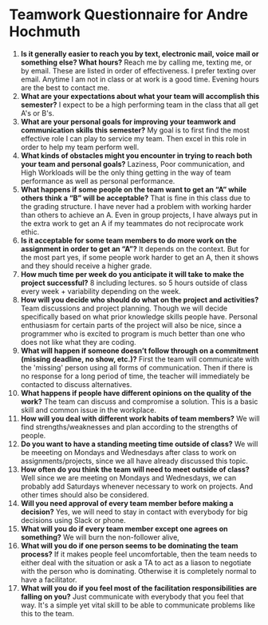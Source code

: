 # Teamwork Questionnaire for Andre Hochmuth

1. __Is it generally easier to reach you by text, electronic mail, voice mail or something else?  What hours?__ 
      Reach me by calling me, texting me, or by email. These are listed in order of effectiveness. I prefer texting over email. Anytime I am not in class or at work is a good time. Evening hours are the best to contact me.
1. __What are your expectations about what your team will accomplish this semester?__ 
      I expect to be a high performing team in the class that all get A's or B's. 
1. __What are your personal goals for improving your teamwork and communication skills this semester?__ 
      My goal is to first find the most effective role I can play to service my team. Then excel in this role in order to help my team perform well.
1. __What kinds of obstacles might you encounter in trying to reach both your team and personal goals?__ 
      Laziness, Poor communication, and High Workloads will be the only thing getting in the way of team performance as well as personal performance. 
1. __What happens if some people on the team want to get an “A” while others think a “B” will be acceptable?__ 
      That is fine in this class due to the grading structure. I have never had a problem with working harder than others to achieve an A. Even in group projects, I have always put in the extra work to get an A if my teammates do not reciprocate work ethic.
1. __Is it acceptable for some team members to do more work on the assignment in order to get an “A”?__ 
      It depends on the context. But for the most part yes, if some people work harder to get an A, then it shows and they should receive a higher grade.
1. __How much time per week do you anticipate it will take to make the project successful?__ 
      8 including lectures. so 5 hours outside of class every week + variability depending on the week. 
1. __How will you decide who should do what on the project and activities?__ 
      Team discussions and project planning. Though we will decide specifically based on what prior knowledge skills people have. Personal enthusiasm for certain parts of the project will also be nice, since a programmer who is excited to program is much better than one who does not like what they are coding.
1. __What will happen if someone doesn’t follow through on a commitment (missing deadline, no show, etc.)?__ 
      First the team will communicate with the 'missing' person using all forms of communication. Then if there is no response for a long period of time, the teacher will immediately be contacted to discuss alternatives.
1. __What happens if people have different opinions on the quality of the work?__ 
      The team can discuss and compromise a solution. This is a basic skill and common issue in the workplace.
1. __How will you deal with different work habits of team members?__ 
      We will find strengths/weaknesses and plan according to the strengths of people.
1. __Do you want to have a standing meeting time outside of class?__ 
      We will be meeeting on Mondays and Wednesdays after class to work on assignments/projects, since we all have already discussed this topic.
1. __How often do you think the team will need to meet outside of class?__ 
      Well since we are meeting on Mondays and Wednesdays, we can probably add Saturdays whenever necessary to work on projects. And other times should also be considered.
1. __Will you need approval of every team member before making a decision?__ 
      Yes, we will need to stay in contact with everybody for big decisions using Slack or phone. 
1. __What will you do if every team member except one agrees on something?__ 
      We will burn the non-follower alive, 
1. __What will you do if one person seems to be dominating the team process?__ 
      If it makes people feel uncomfortable, then the team needs to either deal with the situation or ask a TA to act as a liason to negotiate with the person who is dominating. Otherwise it is completely normal to have a facilitator. 
1. __What will you do if you feel most of the facilitation responsibilities are falling on you?__ 
      Just communicate with everybody that you feel that way. It's a simple yet vital skill to be able to communicate problems like this to the team.
